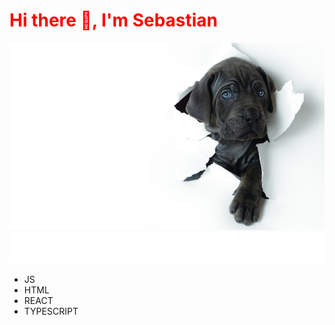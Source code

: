 
<p align="center">
<h1 style="color: red;">Hi there 👋, I'm Sebastian </h1>
</p>

<img height="300px" src=R.jpeg>
<img height="50px" src="anim.svg">


* JS
* HTML
* REACT
* TYPESCRIPT

